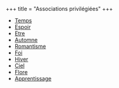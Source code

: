 +++
title = "Associations privilégiées"
+++
- [Temps](/categories/temps)
- [Espoir](/categories/espoir)
- [Etre](/categories/etre)
- [Automne](/categories/automne)
- [Romantisme](/categories/romantisme)
- [Foi](/categories/foi)
- [Hiver](/categories/hiver)
- [Ciel](/categories/ciel)
- [Flore](/categories/flore)
- [Apprentissage](/categories/apprentissage)
